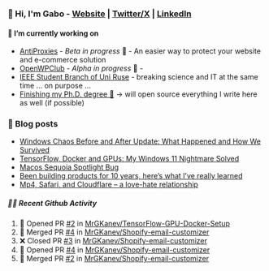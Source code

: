 ### 👋 Hi, I'm Gabo - [Website](https://gkanev.com) | [Twitter/X](https://twitter.com/mrgkanev) | [LinkedIn](https://www.linkedin.com/in/mrgkanev)

#### 🔭 I’m currently working on
- [AntiProxies](https://antiproxies.com/) - *Beta in progress* 🚀 -  An easier way to protect your website and e-commerce solution
- [OpenWPClub](https://openwpclub.com/) - *Alpha in progress* 🚀 - 
- [IEEE Student Branch of Uni Ruse](https://github.com/IEEE-Student-Branch-of-Uni-Ruse) - breaking science and IT at the same time ... on purpose ...
- [Finishing my Ph.D. degree 🤔](https://scholar.google.com/citations?user=En7GPEsAAAAJ&hl=en) -> will open source everything I write here as well (if possible)

### 📖 Blog posts
<!-- BLOG-POST-LIST:START -->
- [Windows Chaos Before and After Update: What Happened and How We Survived](https://gkanev.com/posts/windows-chaos-after-update-what-happened-and-how-we-survived/)
- [TensorFlow, Docker and GPUs: My Windows 11 Nightmare Solved](https://gkanev.com/posts/tensorflow-docker-and-gpus-my-windows-11-nightmare-solved/)
- [Macos Sequoia Spotlight Bug](https://gkanev.com/posts/macos-sequoia-spotlight-bug/)
- [Been building products for 10 years, here’s what I’ve really learned](https://gkanev.com/posts/been-building-products-for-10-years-heres-what-ive-really-learned/)
- [Mp4, Safari, and Cloudflare – a love-hate relationship](https://gkanev.com/posts/mp4-safari-and-cloudflare-a-love-hate-relationship/)
<!-- BLOG-POST-LIST:END -->

##### 🧑‍💻 Recent Github Activity

<!--START_SECTION:activity-->
1. 💪 Opened PR [#2](https://github.com/MrGKanev/TensorFlow-GPU-Docker-Setup/pull/2) in [MrGKanev/TensorFlow-GPU-Docker-Setup](https://github.com/MrGKanev/TensorFlow-GPU-Docker-Setup)
2. 🎉 Merged PR [#4](https://github.com/MrGKanev/Shopify-email-customizer/pull/4) in [MrGKanev/Shopify-email-customizer](https://github.com/MrGKanev/Shopify-email-customizer)
3. ❌ Closed PR [#3](https://github.com/MrGKanev/Shopify-email-customizer/pull/3) in [MrGKanev/Shopify-email-customizer](https://github.com/MrGKanev/Shopify-email-customizer)
4. 💪 Opened PR [#4](https://github.com/MrGKanev/Shopify-email-customizer/pull/4) in [MrGKanev/Shopify-email-customizer](https://github.com/MrGKanev/Shopify-email-customizer)
5. 🎉 Merged PR [#2](https://github.com/MrGKanev/Shopify-email-customizer/pull/2) in [MrGKanev/Shopify-email-customizer](https://github.com/MrGKanev/Shopify-email-customizer)
<!--END_SECTION:activity-->
